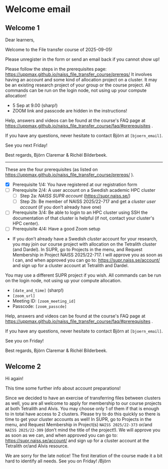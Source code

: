 # Welcome email

<!-- markdownlint-disable MD013 --><!-- We ignore the 80-chars max line length, so that these letters can be copy-pasted as-is -->

## Welcome 1

Dear learners,

Welcome to the File transfer course of 2025-09-05!

Please unregister in the form or send an email back if you cannot show up!

Please follow the steps in the prerequisites page: <https://uppmax.github.io/naiss_file_transfer_course/prereqs/>
It involves having an account and some kind of allocation project on a cluster. It may be an existing research project of your group or the course project.
All commands can be run on the login node, not using up your compute allocation!

- 5 Sep at 9.00 (sharp!)
- ZOOM link and passcode are hidden in the instructions!

Help, answers and videos can be found at the course's FAQ page at <https://uppmax.github.io/naiss_file_transfer_course/faq/#prerequisites> .

If you have any questions, never hesitate to contact Björn at `[bjoern_email]`.

See you next Friday!

Best regards,
Björn Claremar & Richèl Bilderbeek.

--------------

These are the four prerequisites (as listed on <https://uppmax.github.io/naiss_file_transfer_course/prereqs/> ).

- [x] Prerequisite 1/4: You have registered at our registration form
- [ ] Prerequisite 2/4: A user account on a Swedish academic HPC cluster
    - [ ] Step 2a: _NAISS SUPR account_ (<https://supr.naiss.se/>)
    - [ ] Step 2b: Be member of NAISS 2025/22-717 and get a _cluster user account_ (if you don’t already have one)
- [ ] Prerequisite 3/4: Be able to login to an HPC cluster using SSH
  the documentation of that cluster is helpful (if not, contact your cluster's HPC center).
- [ ] Prerequisite 4/4: Have a good Zoom setup

- If you don’t already have a Swedish _cluster_ account for your research, you may join our course project with allocation on the Tetralith cluster (and Dardel).
In SUPR, go to Projects in the menu, and Request Membership in Project NAISS 2025/22-717.
I will approve you as soon as I can, and when approved you can go to:  <https://supr.naiss.se/account/> and sign up for a cluster account at Tetralith and Dardel.

You may use a different SUPR project if you wish. All commands can be run on the login node, not using up your compute allocation.

- `[date_and_time]` (sharp!)
- `[zoom_url]`
- Meeting ID: `[zoom_meeting_id]`
- Passcode: `[zoom_passcde]`

Help, answers and videos can be found at the course's FAQ page at <https://uppmax.github.io/naiss_file_transfer_course/faq/#prerequisites> .

If you have any questions, never hesitate to contact Björn at `[bjoern_email]`.

See you on Friday!

Best regards,
Björn Claremar & Richèl Bilderbeek.


## Welcome 2

Hi again!

This time some further info about account preparations!

Since we decided to have an exercise of transferring files between clusters as well, you are all welcome to apply for membership to our course projects at both Tetralith and Alvis.
You may choose only 1 of them if that is enough to in total have access to 2 clusters.
Please try to do this quickly so there is time to get your cluster accounts as well!
In SUPR, go to Projects in the menu, and Request Membership in Project(s) `NAISS 2025/22-373` or/and `NAISS 2025/22-309` (don’t mind the title of the project!).
We will approve you as soon as we can, and when approved you can go to:  <https://supr.naiss.se/account/> and sign up for a cluster account at the Tetralith or/and Alvis resource.

We are sorry for the late notice! The first iteration of the course made it a bit hard to identify all needs.
See you on Friday!
/Björn

<!-- markdownlint-enable MD013 -->
